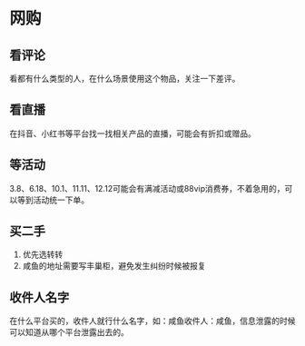 # 网购

## 看评论

看都有什么类型的人，在什么场景使用这个物品，关注一下差评。

## 看直播

在抖音、小红书等平台找一找相关产品的直播，可能会有折扣或赠品。

## 等活动

3.8、6.18、10.1、11.11、12.12可能会有满减活动或88vip消费券，不着急用的，可以等到活动统一下单。

## 买二手

1. 优先选转转
2. 咸鱼的地址需要写丰巢柜，避免发生纠纷时候被报复

## 收件人名字

在什么平台买的，收件人就行什么名字，如：咸鱼收件人：咸鱼，信息泄露的时候可以知道从哪个平台泄露出去的。
